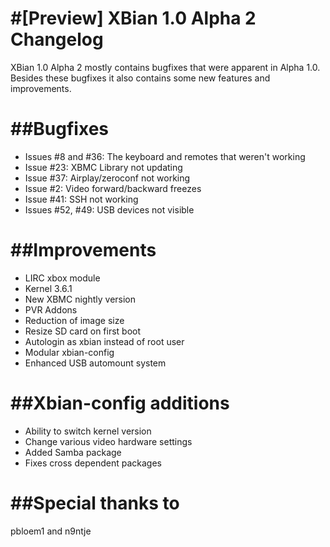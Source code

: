 #[Preview] XBian 1.0 Alpha 2 Changelog
==================================
XBian 1.0 Alpha 2 mostly contains bugfixes that were
apparent in Alpha 1.0. Besides these bugfixes it also
contains some new features and improvements.

##Bugfixes
==================================
- Issues #8 and #36: The keyboard and remotes that weren't working
- Issue #23: XBMC Library not updating
- Issue #37: Airplay/zeroconf not working
- Issue #2: Video forward/backward freezes
- Issue #41: SSH not working
- Issues #52, #49: USB devices not visible

##Improvements
==================================
- LIRC xbox module
- Kernel 3.6.1
- New XBMC nightly version
- PVR Addons
- Reduction of image size
- Resize SD card on first boot
- Autologin as xbian instead of root user
- Modular xbian-config
- Enhanced USB automount system

##Xbian-config additions
==================================
- Ability to switch kernel version
- Change various video hardware settings
- Added Samba package
- Fixes cross dependent packages

##Special thanks to
==============================
pbloem1 and n9ntje